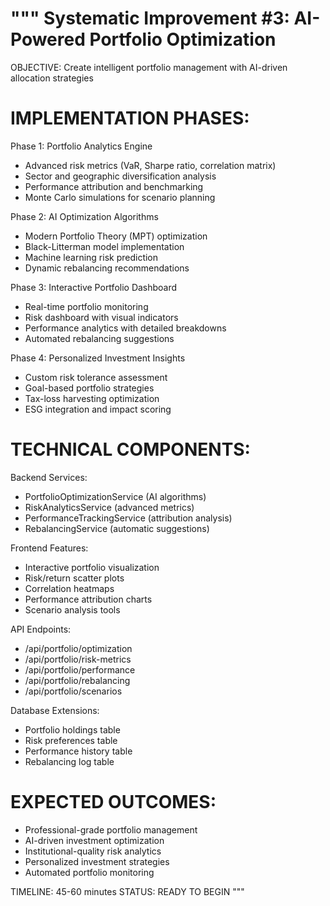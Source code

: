 """
Systematic Improvement #3: AI-Powered Portfolio Optimization
===================================================

OBJECTIVE: Create intelligent portfolio management with AI-driven allocation strategies

IMPLEMENTATION PHASES:
=====================

Phase 1: Portfolio Analytics Engine
- Advanced risk metrics (VaR, Sharpe ratio, correlation matrix)
- Sector and geographic diversification analysis
- Performance attribution and benchmarking
- Monte Carlo simulations for scenario planning

Phase 2: AI Optimization Algorithms
- Modern Portfolio Theory (MPT) optimization
- Black-Litterman model implementation
- Machine learning risk prediction
- Dynamic rebalancing recommendations

Phase 3: Interactive Portfolio Dashboard
- Real-time portfolio monitoring
- Risk dashboard with visual indicators
- Performance analytics with detailed breakdowns
- Automated rebalancing suggestions

Phase 4: Personalized Investment Insights
- Custom risk tolerance assessment
- Goal-based portfolio strategies
- Tax-loss harvesting optimization
- ESG integration and impact scoring

TECHNICAL COMPONENTS:
====================

Backend Services:
- PortfolioOptimizationService (AI algorithms)
- RiskAnalyticsService (advanced metrics)
- PerformanceTrackingService (attribution analysis)
- RebalancingService (automatic suggestions)

Frontend Features:
- Interactive portfolio visualization
- Risk/return scatter plots
- Correlation heatmaps
- Performance attribution charts
- Scenario analysis tools

API Endpoints:
- /api/portfolio/optimization
- /api/portfolio/risk-metrics
- /api/portfolio/performance
- /api/portfolio/rebalancing
- /api/portfolio/scenarios

Database Extensions:
- Portfolio holdings table
- Risk preferences table
- Performance history table
- Rebalancing log table

EXPECTED OUTCOMES:
=================
- Professional-grade portfolio management
- AI-driven investment optimization
- Institutional-quality risk analytics
- Personalized investment strategies
- Automated portfolio monitoring

TIMELINE: 45-60 minutes
STATUS: READY TO BEGIN
"""
